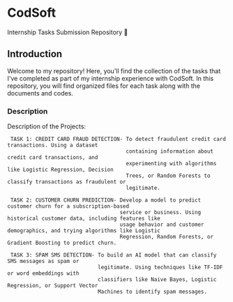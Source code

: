 # CodSoft

Internship Tasks Submission Repository 📁

## Introduction

Welcome to my repository! 
Here, you'll find the collection of the tasks that I've completed as part of my internship experience with CodSoft.
In this repository, you will find organized files for each task along with the documents and codes.

### Description
Description of the Projects:
     
     TASK 1: CREDIT CARD FRAUD DETECTION- To detect fraudulent credit card transactions. Using a dataset 
                                          containing information about credit card transactions, and 
                                          experimenting with algorithms like Logistic Regression, Decision 
                                          Trees, or Random Forests to classify transactions as fraudulent or 
                                          legitimate.

     TASK 2: CUSTOMER CHURN PREDICTION- Develop a model to predict customer churn for a subscription-based 
                                        service or business. Using historical customer data, including features like 
                                        usage behavior and customer demographics, and trying algorithms like Logistic 
                                        Regression, Random Forests, or Gradient Boosting to predict churn.

     TASK 3: SPAM SMS DETECTION- To build an AI model that can classify SMS messages as spam or
                                 legitimate. Using techniques like TF-IDF or word embeddings with
                                 classifiers like Naive Bayes, Logistic Regression, or Support Vector
                                 Machines to identify spam messages.
